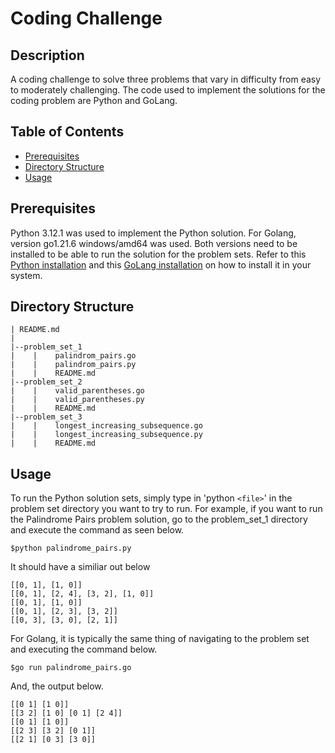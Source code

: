# Coding Challenge


## Description
A coding challenge to solve three problems that vary in difficulty from easy to moderately challenging.
The code used to implement the solutions for the coding problem are Python and GoLang.


## Table of Contents
- [Prerequisites](#prerequisites)
- [Directory Structure](#directory-structure)
- [Usage](#usage)



## Prerequisites
Python 3.12.1 was used to implement the Python solution. For Golang, version go1.21.6 windows/amd64 was used.
Both versions need to be installed to be able to run the solution for the problem sets.
Refer to this [Python installation](https://docs.python.org/3/using/windows.html) and this [GoLang installation](https://go.dev/doc/install) on how to install it in your system.


## Directory Structure
```
| README.md
|
|--problem_set_1
|    |    palindrom_pairs.go
|    |    palindrom_pairs.py
|    |    README.md
|--problem_set_2
|    |    valid_parentheses.go
|    |    valid_parentheses.py
|    |    README.md
|--problem_set_3
|    |    longest_increasing_subsequence.go
|    |    longest_increasing_subsequence.py
|    |    README.md
```

## Usage
To run the Python solution sets, simply type in 'python `<file>`' in the problem set directory you want to try to run.
For example, if you want to run the Palindrome Pairs problem solution, go to the problem_set_1 directory and execute the command as seen below.
```
$python palindrome_pairs.py
```

It should have a similiar out below
```
[[0, 1], [1, 0]]
[[0, 1], [2, 4], [3, 2], [1, 0]]
[[0, 1], [1, 0]]
[[0, 1], [2, 3], [3, 2]]
[[0, 3], [3, 0], [2, 1]]
```

For Golang, it is typically the same thing of navigating to the problem set and executing the command below.
```
$go run palindrome_pairs.go
```

And, the output below.
```
[[0 1] [1 0]]
[[3 2] [1 0] [0 1] [2 4]]
[[0 1] [1 0]]
[[2 3] [3 2] [0 1]]
[[2 1] [0 3] [3 0]]
```
